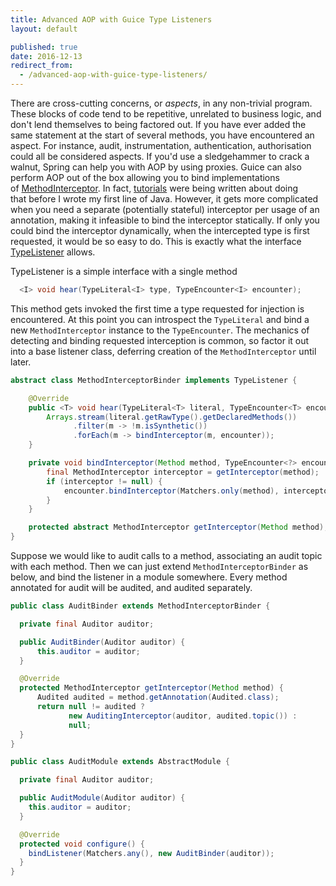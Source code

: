```yaml
---
title: Advanced AOP with Guice Type Listeners
layout: default

published: true
date: 2016-12-13
redirect_from:
  - /advanced-aop-with-guice-type-listeners/
---
```


There are cross-cutting concerns, or _aspects_, in any non-trivial program. These blocks of code tend to be repetitive, unrelated to business logic, and don't lend themselves to being factored out. If you have ever added the same statement at the start of several methods, you have encountered an aspect. For instance, audit, instrumentation, authentication, authorisation could all be considered aspects. If you'd use a sledgehammer to crack a walnut, Spring can help you with AOP by using proxies. Guice can also perform AOP out of the box allowing you to bind implementations of [MethodInterceptor](http://aopalliance.sourceforge.net/doc/org/aopalliance/intercept/MethodInterceptor.html). In fact, [tutorials](http://musingsofaprogrammingaddict.blogspot.co.uk/2009/01/guice-tutorial-part-2-method.html) were being written about doing that before I wrote my first line of Java. However, it gets more complicated when you need a separate (potentially stateful) interceptor per usage of an annotation, making it infeasible to bind the interceptor statically. If only you could bind the interceptor dynamically, when the intercepted type is first requested, it would be so easy to do. This is exactly what the interface [TypeListener](https://google.github.io/guice/api-docs/latest/javadoc/index.html?com/google/inject/spi/TypeListener.html) allows.

TypeListener is a simple interface with a single method

```java
  <I> void hear(TypeLiteral<I> type, TypeEncounter<I> encounter);
```

This method gets invoked the first time a type requested for injection is encountered. At this point you can introspect the `TypeLiteral` and bind a new `MethodInterceptor` instance to the `TypeEncounter`. The mechanics of detecting and binding requested interception is common, so factor it out into a base listener class, deferring creation of the `MethodInterceptor` until later.

```java
abstract class MethodInterceptorBinder implements TypeListener {

    @Override
    public <T> void hear(TypeLiteral<T> literal, TypeEncounter<T> encounter) {
        Arrays.stream(literal.getRawType().getDeclaredMethods())
              .filter(m -> !m.isSynthetic())
              .forEach(m -> bindInterceptor(m, encounter));
    }

    private void bindInterceptor(Method method, TypeEncounter<?> encounter) {
        final MethodInterceptor interceptor = getInterceptor(method);
        if (interceptor != null) {
            encounter.bindInterceptor(Matchers.only(method), interceptor);
        }
    }

    protected abstract MethodInterceptor getInterceptor(Method method);
}
```

Suppose we would like to audit calls to a method, associating an audit topic with each method. Then we can just extend `MethodInterceptorBinder` as below, and bind the listener in a module somewhere. Every method annotated for audit will be audited, and audited separately.

```java
public class AuditBinder extends MethodInterceptorBinder {

  private final Auditor auditor;

  public AuditBinder(Auditor auditor) {
      this.auditor = auditor;
  }

  @Override
  protected MethodInterceptor getInterceptor(Method method) {
      Audited audited = method.getAnnotation(Audited.class);
      return null != audited ?
             new AuditingInterceptor(auditor, audited.topic()) :
             null;
  }
}

public class AuditModule extends AbstractModule {

  private final Auditor auditor;

  public AuditModule(Auditor auditor) {
    this.auditor = auditor;
  }

  @Override
  protected void configure() {
    bindListener(Matchers.any(), new AuditBinder(auditor));
  }
}
```
